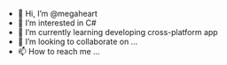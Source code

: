 - 👋 Hi, I’m @megaheart
- 👀 I’m interested in C#
- 🌱 I’m currently learning developing cross-platform app
- 💞️ I’m looking to collaborate on ...
- 📫 How to reach me ...

<!---
megaheart/megaheart is a ✨ special ✨ repository because its `README.md` (this file) appears on your GitHub profile.
You can click the Preview link to take a look at your changes.
--->
